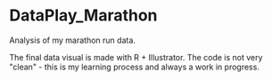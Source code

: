 # DataPlay_Marathon

Analysis of my marathon run data.

The final data visual is made with R + Illustrator.
The code is not very "clean" - this is my learning process and always a work in progress.


